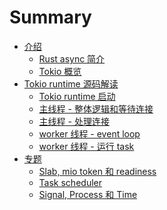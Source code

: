 # Summary

- [介绍](./01.md)
  - [Rust async 简介](./01_intro_async.md)
  - [Tokio 概览](./01_intro_tokio.md)
- [Tokio runtime 源码解读]()
  - [Tokio runtime 启动](./02_boostrap.md)
  - [主线程 - 整体逻辑和等待连接](./02_main_thread_1.md)
  - [主线程 - 处理连接](./02_main_thread_2.md)
  - [worker 线程 - event loop](./02_worker_thread_1.md)
  - [worker 线程 - 运行 task](./02_worker_thread_2.md)
- [专题]()
  - [Slab, mio token 和 readiness](./03_slab_token_readiness.md)
  - [Task scheduler](./03_task_scheduler.md)
  - [Signal, Process 和 Time](./03_signal_process_time.md)
